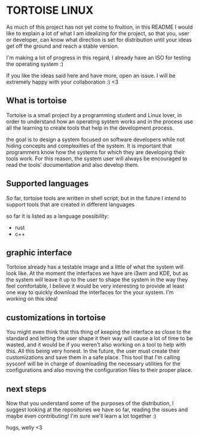 # TORTOISE LINUX

 As much of this project has not yet come to fruition, in this README I would like to explain a lot of what I am idealizing for the project, so that you, user or developer, can know what direction is set for distribution until your ideas get off the ground and reach a stable version.

 I'm making a lot of progress in this regard, I already have an ISO for testing the operating system :) 

 If you like the ideas said here and have more, open an issue.  I will be extremely happy with your collaboration :) <3

 ## What is tortoise

 Tortoise is a small project by a programming student and Linux lover, in order to understand how an operating system works and in the process use all the learning to create tools that help in the development process.

 the goal is to design a system focused on software developers while not hiding concepts and complexities of the system.  It is important that programmers know how the systems for which they are developing their tools work.  For this reason, the system user will always be encouraged to read the tools' documentation and also develop them.

 ## Supported languages

 So far, tortoise tools are written in shell script, but in the future I intend to support tools that are created in different languages 

 so far it is listed as a language possibility:

 * rust
 * c++

 ## graphic interface

 Tortoise already has a testable image and a little of what the system will look like.  At the moment the interfaces we have are i3wm and KDE, but as the system will leave it up to the user to shape the system in the way they feel comfortable, I believe it would be very interesting to provide at least one way to quickly download the interfaces for the your system.  I'm working on this idea!
 ## customizations in tortoise

 You might even think that this thing of keeping the interface as close to the standard and letting the user shape it their way will cause a lot of time to be wasted, and it would be if you weren't also working on a tool to help with this.  All this being very honest.  In the future, the user must create their customizations and save them in a safe place.  This tool that I'm calling sysconf will be in charge of downloading the necessary utilities for the configurations and also moving the configuration files to their proper place.

 ## next steps

 Now that you understand some of the purposes of the distribution, I suggest looking at the repositories we have so far, reading the issues and maybe even contributing!  I'm sure we'll learn a lot together :)

 hugs, welly <3
